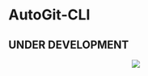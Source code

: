 # AutoGit-CLI

## UNDER DEVELOPMENT

<div align="center"><img src=https://i.imgur.com/GZqiWYD.gif></div>
